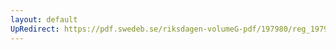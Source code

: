 ```yaml
---
layout: default
UpRedirect: https://pdf.swedeb.se/riksdagen-volumeG-pdf/197980/reg_197980__reg_01/reg_197980__reg_01_0136.pdf
---
```

